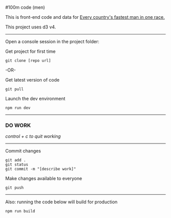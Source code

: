 #100m code (men)

This is front-end code and data for [Every country's fastest man in one race.](http://www.hindustantimes.com/static/olympics/every-country-fastest-man-in-one-race-100m/)

This project uses d3 v4.

----

Open a console session in the project folder:

Get project for first time
```
git clone [repo url]
```
-OR-

Get latest version of code
```
git pull
```
Launch the dev environment
```
npm run dev
```
---
### DO WORK

*control + c to quit working*

---

Commit changes
```
git add .
git status
git commit -m "[describe work]"
```
Make changes available to everyone
```
git push
```
---
Also: running the code below will build for production
```
npm run build
```